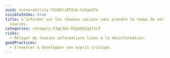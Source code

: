 ```yaml
---
uuid: vulnerability-YZnDZti0f2ob-CaYgwZfo
visibleInCms: true
title: S’informer sur les réseaux sociaux sans prendre le temps de vérifier ses
  sources.
categories: category-F3gC3Ox-MJpGbDCgSltLP
risks:
  - Relayer de fausses informations liées à la désinformation.
goodPractices:
  - S’exercer à développer son esprit critique.
---
```

